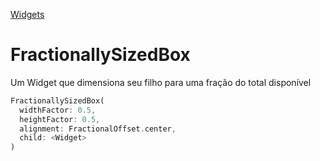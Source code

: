 [Widgets](https://github.com/leofds/flutter-class/blob/master/flutter/widgets/README.md)

# FractionallySizedBox

Um Widget que dimensiona seu filho para uma fração do total disponível

```dart
FractionallySizedBox(
  widthFactor: 0.5,
  heightFactor: 0.5,
  alignment: FractionalOffset.center,
  child: <Widget>
)
```
